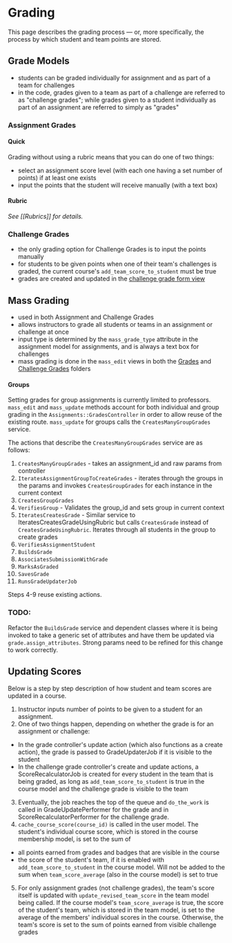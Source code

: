 # Grading

This page describes the grading process — or, more specifically, the process by which student and team points are stored.

## Grade Models

  * students can be graded individually for assignment and as part of a team for challenges
  * in the code, grades given to a team as part of a challenge are referred to as "challenge grades"; while grades given to a student individually as part of an assignment are referred to simply as "grades"

### Assignment Grades

#### Quick

Grading without using a rubric means that you can do one of two things:

  * select an assignment score level (with each one having a set number of points) if at least one exists
  * input the points that the student will receive manually (with a text box)

#### Rubric

*See [[Rubrics]] for details.*

### Challenge Grades

  * the only grading option for Challenge Grades is to input the points manually
  * for students to be given points when one of their team's challenges is graded, the current course's `add_team_score_to_student` must be true
  * grades are created and updated in the [challenge grade form view](https://github.com/UM-USElab/gradecraft-development/blob/master/app/views/challenge_grades/_form.html.haml)

## Mass Grading

  * used in both Assignment and Challenge Grades
  * allows instructors to grade all students or teams in an assignment or challenge at once
  * input type is determined by the `mass_grade_type` attribute in the assignment model for assignments, and is always a text box for challenges
  * mass grading is done in the `mass_edit` views in both the [Grades](https://github.com/UM-USElab/gradecraft-development/blob/master/app/views/challenge_grades/mass_edit.html.haml) and [Challenge Grades](https://github.com/UM-USElab/gradecraft-development/blob/master/app/views/grades/mass_edit.html.haml) folders

#### Groups

Setting grades for group assignments is currently limited to professors. `mass_edit` and `mass_update` methods account for both individual and group grading in the `Assignments::GradesController` in order to allow reuse of the existing route. `mass_update` for groups calls the `CreatesManyGroupGrades` service. 

The actions that describe the `CreatesManyGroupGrades` service are as follows:

1. `CreatesManyGroupGrades` - takes an assignment_id and raw params from controller
2. `IteratesAssignmentGroupToCreateGrades` - iterates through the groups in the params and invokes `CreatesGroupGrades` for each instance in the current context
3. `CreatesGroupGrades`
  1. `VerifiesGroup` - Validates the group_id and sets group in current context
  2. `IteratesCreatesGrade` - Similar service to IteratesCreatesGradeUsingRubric but calls `CreatesGrade` instead of `CreatesGradeUsingRubric`. Iterates through all students in the group to create grades
4. `VerifiesAssignmentStudent`
5. `BuildsGrade`
6. `AssociatesSubmissionWithGrade`
7. `MarksAsGraded`
8. `SavesGrade`
9. `RunsGradeUpdaterJob`

Steps 4-9 reuse existing actions.

### TODO:
Refactor the `BuildsGrade` service and dependent classes where it is being invoked to take a generic set of attributes and have them be updated via `grade.assign_attributes`. Strong params need to be refined for this change to work correctly.

## Updating Scores

Below is a step by step description of how student and team scores are updated in a course.

1. Instructor inputs number of points to be given to a student for an assignment.
2. One of two things happen, depending on whether the grade is for an assignment or challenge:
  * In the grade controller's update action (which also functions as a create action), the grade is passed to GradeUpdaterJob if it is visible to the student
  * In the challenge grade controller's create and update actions, a ScoreRecalculatorJob is created for every student in the team that is being graded, as long as `add_team_score_to_student` is true in the course model and the challenge grade is visible to the team
3. Eventually, the job reaches the top of the queue and `do_the_work` is called in GradeUpdatePerformer for the grade and in ScoreRecalculatorPerformer for the challenge grade.
4. `cache_course_score(course_id)` is called in the user model. The student's individual course score, which is stored in the course membership model, is set to the sum of
  * all points earned from grades and badges that are visible in the course
  * the score of the student's team, if it is enabled with `add_team_score_to_student` in the course model. Will not be added to the sum when `team_score_average` (also in the course model) is set to true
5. For only assignment grades (not challenge grades), the team's score itself is updated with `update_revised_team_score` in the team model being called. If the course model's `team_score_average` is true, the score of the student's team, which is stored in the team model, is set to the average of the members' individual scores in the course. Otherwise, the team's score is set to the sum of points earned from visible challenge grades
